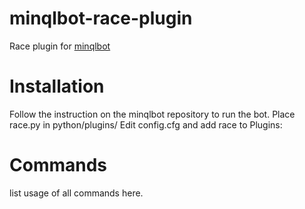 # minqlbot-race-plugin
Race plugin for [minqlbot](https://github.com/MinoMino/minqlbot)

# Installation
Follow the instruction on the minqlbot repository to run the bot.
Place race.py in python/plugins/
Edit config.cfg and add race to Plugins: 

# Commands
list usage of all commands here.
